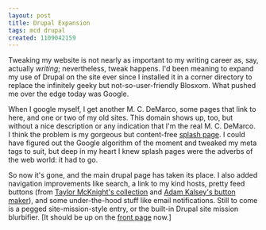 ```yaml
---
layout: post
title: Drupal Expansion
tags: mcd drupal
created: 1109042159
---
```

Tweaking my website is not nearly as important to my writing career as, say, actually *writing*; nevertheless, tweak happens.  I'd been meaning to expand my use of Drupal on the site ever since I installed it in a corner directory to replace the infinitely geeky but not-so-user-friendly Blosxom.  What pushed me over the edge today was Google.

When I google myself, I get another M. C. DeMarco, some pages that link to here, and one or two of my old sites.  This domain shows up, too, but without a nice description or any indication that I'm the real M. C. DeMarco.  I think the problem is my gorgeous but content-free [splash page](/index.html).  I could have figured out the Google algorithm of the moment and tweaked my meta tags to suit, but deep in my heart I knew splash pages were the adverbs of the web world:  it had to go.

So now it's gone, and the main drupal page has taken its place.  I also added navigation improvements like search, a link to my kind hosts, pretty feed buttons (from [Taylor McKnight's collection](http://www.gtmcknight.com/buttons/feeds.php) and [Adam Kalsey's button maker](http://kalsey.com/tools/buttonmaker/)), and some under-the-hood stuff like email notifications.  Still to come is a pegged site-mission-style entry, or the built-in Drupal site mission blurbifier.  [It should be up on the [front page](/) now.]
